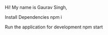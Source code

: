 Hi! My name is Gaurav Singh,

Install Dependencies
  npm i

Run the application for development
 npm start  